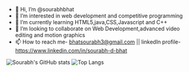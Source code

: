 - 👋 Hi, I’m @sourabhbhat
- 👀 I’m interested in web development and competitive programming
- 🌱 I’m currently learning HTML5,java,CSS,Javascript and C++
- 💞️ I’m looking to collaborate on Web Development,advanced video editing and motion graphics
- 📫 How to reach me- bhatsourabh3@gmail.com || linkedIn profile-https://www.linkedin.com/in/sourabh-d-bhat



![Sourabh's GitHub stats](https://github-readme-stats.vercel.app/api?username=sourabhbhat&show_icons=true&theme=radical)
![Top Langs](https://github-readme-stats.vercel.app/api/top-langs/?username=sourabhbhat&layout=compact)


<!---
sourabhbhat/sourabhbhat is a ✨ special ✨ repository because its `README.md` (this file) appears on your GitHub profile.
You can click the Preview link to take a look at your changes.
--->
